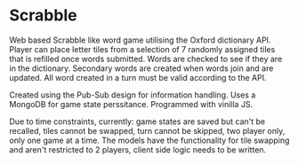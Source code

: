 # Scrabble
Web based Scrabble like word game utilising the Oxford dictionary API. Player can place letter tiles from a selection of 7 randomly assigned tiles that is refilled once words submitted. Words are checked to see if they are in the dictionary. Secondary words are created when words join and are updated. All word created in a turn must be valid according to the API.

Created using the Pub-Sub design for information handling. Uses a MongoDB for game state perssitance. Programmed with vinilla JS.

Due to time constraints, currently: game states are saved but can't be recalled, tiles cannot be swapped, turn cannot be skipped, two player only, only one game at a time. The models have the functionality for tile swapping and aren't restricted to 2 players, client side logic needs to be written. 
